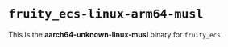 # `fruity_ecs-linux-arm64-musl`

This is the **aarch64-unknown-linux-musl** binary for `fruity_ecs`
